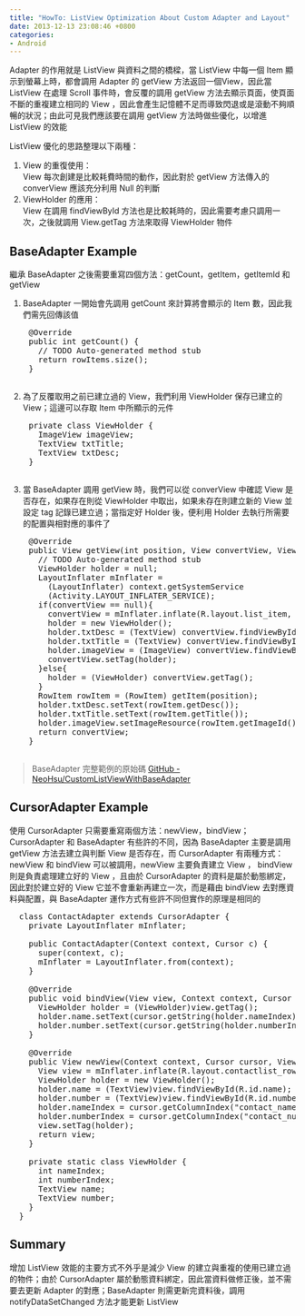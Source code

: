 ```yaml
---
title: "HowTo: ListView Optimization About Custom Adapter and Layout"
date: 2013-12-13 23:08:46 +0800
categories:
- Android
---
```


Adapter 的作用就是 ListView 與資料之間的橋樑，當 ListView 中每一個 Item 顯示到螢幕上時，都會調用 Adapter 的 getView 方法返回一個View，因此當 ListView 在處理 Scroll 事件時，會反覆的調用 getView 方法去顯示頁面，使頁面不斷的重複建立相同的 View ，因此會產生記憶體不足而導致閃退或是滾動不夠順暢的狀況；由此可見我們應該要在調用 getView 方法時做些優化，以增進 ListView 的效能

ListView 優化的思路整理以下兩種：

1. View 的重復使用：  
View 每次創建是比較耗費時間的動作，因此對於 getView 方法傳入的 converView 應該充分利用 Null 的判斷
2. ViewHolder 的應用：  
View 在調用 findViewById 方法也是比較耗時的，因此需要考慮只調用一次，之後就調用 View.getTag 方法來取得 ViewHolder 物件

## BaseAdapter Example

繼承 BaseAdapter 之後需要重寫四個方法：getCount，getItem，getItemId 和 getView

1. BaseAdapter 一開始會先調用 getCount 來計算將會顯示的 Item 數，因此我們需先回傳該值
  <pre class="prettyprint java">
    @Override
    public int getCount() {
      // TODO Auto-generated method stub
      return rowItems.size();
    }
  </pre>

2. 為了反覆取用之前已建立過的 View，我們利用 ViewHolder 保存已建立的 View；這邊可以存取 Item 中所顯示的元件
  <pre class="prettyprint java">
    private class ViewHolder {
      ImageView imageView;
      TextView txtTitle;
      TextView txtDesc;
    }
  </pre>

3. 當 BaseAdapter 調用 getView 時，我們可以從 converView 中確認 View 是否存在，如果存在則從 ViewHolder 中取出，如果未存在則建立新的 View 並設定 tag 記錄已建立過；當指定好 Holder 後，便利用 Holder 去執行所需要的配置與相對應的事件了
  <pre class="prettyprint java">
    @Override
    public View getView(int position, View convertView, ViewGroup parent) {
      // TODO Auto-generated method stub
      ViewHolder holder = null;
      LayoutInflater mInflater =
        (LayoutInflater) context.getSystemService
        (Activity.LAYOUT_INFLATER_SERVICE);
      if(convertView == null){
        convertView = mInflater.inflate(R.layout.list_item, null);
        holder = new ViewHolder();
        holder.txtDesc = (TextView) convertView.findViewById(R.id.desc);
        holder.txtTitle = (TextView) convertView.findViewById(R.id.title);
        holder.imageView = (ImageView) convertView.findViewById(R.id.icon);
        convertView.setTag(holder);
      }else{
        holder = (ViewHolder) convertView.getTag();
      }
      RowItem rowItem = (RowItem) getItem(position);
      holder.txtDesc.setText(rowItem.getDesc());
      holder.txtTitle.setText(rowItem.getTitle());
      holder.imageView.setImageResource(rowItem.getImageId());
      return convertView;
    }
  </pre>

> BaseAdapter 完整範例的原始碼 [GitHub - NeoHsu/CustomListViewWithBaseAdapter](https://github.com/NeoHsu/CustomListViewWithBaseAdapter)

## CursorAdapter Example
<p></p>
使用 CursorAdapter 只需要重寫兩個方法：newView，bindView；CursorAdapter 和 BaseAdapter 有些許的不同，因為 BaseAdapter 主要是調用 getView 方法去建立與判斷 View 是否存在，而 CursorAdapter 有兩種方式： newView 和 bindView 可以被調用，newView 主要負責建立 View ， bindView 則是負責處理建立好的 View ，且由於 CursorAdapter 的資料是屬於動態綁定，因此對於建立好的 View 它並不會重新再建立一次，而是藉由 bindView 去對應資料與配置，與 BaseAdapter 運作方式有些許不同但實作的原理是相同的

<pre class="prettyprint java">
  class ContactAdapter extends CursorAdapter {
    private LayoutInflater mInflater;

    public ContactAdapter(Context context, Cursor c) {
      super(context, c);
      mInflater = LayoutInflater.from(context);
    }

    @Override
    public void bindView(View view, Context context, Cursor cursor) {
      ViewHolder holder = (ViewHolder)view.getTag();
      holder.name.setText(cursor.getString(holder.nameIndex));
      holder.number.setText(cursor.getString(holder.numberIndex));
    }

    @Override
    public View newView(Context context, Cursor cursor, ViewGroup parent) {
      View view = mInflater.inflate(R.layout.contactlist_row, parent, false);
      ViewHolder holder = new ViewHolder();
      holder.name = (TextView)view.findViewById(R.id.name);
      holder.number = (TextView)view.findViewById(R.id.number);
      holder.nameIndex = cursor.getColumnIndex("contact_name");
      holder.numberIndex = cursor.getColumnIndex("contact_number");
      view.setTag(holder);
      return view;
    }

    private static class ViewHolder {
      int nameIndex;
      int numberIndex;
      TextView name;
      TextView number;
    }
  }
</Pre>

## Summary
增加 ListView 效能的主要方式不外乎是減少 View 的建立與重複的使用已建立過的物件；由於 CursorAdapter 屬於動態資料綁定，因此當資料做修正後，並不需要去更新 Adapter 的對應；BaseAdapter 則需更新完資料後，調用 notifyDataSetChanged 方法才能更新 ListView
